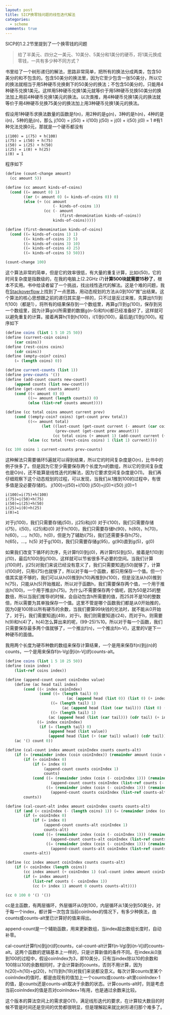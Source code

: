 ```yaml
--- 
layout: post
title: SICP换零钱问题的线性迭代解法
categories: 
  - scheme
comments: true
---
```

SICP的1.2.2节里提到了一个换零钱的问题
> 给了半美元、四分之一美元、10美分、5美分和1美分的硬币，将1美元换成零钱，一共有多少种不同方式？

书里给了一个树形递归的解法，思路非常简单，把所有的换法分成两类，包含50美分的和不包含的。包含50美分的换法里，因为它至少包含一张50美分，所以它的换法就相当于用5种硬币兑换剩下的50美分的换法；不包含50美分的，只能用4种硬币兑换1美元。这样用5种硬币兑换1美元就等价于用5种硬币兑换50美分的换法加上用前4种硬币兑换1美元的换法。以次类推，用4种硬币兑换1美元的换法就等价于用4种硬币兑换75美分的换法加上用3种硬币兑换1美元的换法。

假设用1种硬币求换法数量的函数是f(n)，用2种的是g(n)，3种的是h(n)，4种的是i(n)，5种的是j(n)，那么
    j(100) = j(50) + i(100)
    j(50) = j(0) + i(50)
    j(0) = 1 #有1种兑法兑换0元，那就是一个硬币都没有

    i(100) = i(75) + h(100)
    i(75) = i(50) + h(75)
    i(50) = i(25) + h(50)
    i(25) = i(0) + h(25)
    i(0) = 1
程序如下
``` scheme 
(define (count-change amount)
  (cc amount 5))

(define (cc amount kinds-of-coins)
  (cond ((= amount 0) 1)
        ((or (< amount 0) (= kinds-of-coins 0)) 0)
        (else (+ (cc amount
                     (- kinds-of-coins 1))
                 (cc (- amount
                        (first-denomination kinds-of-coins))
                     kinds-of-coins)))))

(define (first-denomination kinds-of-coins)
  (cond ((= kinds-of-coins 1) 1)
        ((= kinds-of-coins 2) 5)
        ((= kinds-of-coins 3) 10)
        ((= kinds-of-coins 4) 25)
        ((= kinds-of-coins 5) 50)))

(count-change 100)
```
这个算法非常的简单，但是它的效率很低，有大量的重复计算，比如i(50)，它的时间复杂度是指数级的，在我的电脑上(2.2GHz i7)**计算500块就需要15秒了**，根本不实用。书中给读者留了一个挑战，找出线性迭代的解法。这是个难的问题，我在[Stackoverflow](http://stackoverflow.com/questions/1485022/sicp-making-change/)上找到了一点思路，用动态规划的方法从0到100“推”出结果。这个算法的核心思想跟之前的递归其实是一样的，只不过是反过来推，先算出f(1)到f(100)（都是1），将所有的结果保存到一个数组里，再算g(1)到g(100)，保存到另一个数组里，因为计算g(n)所需要的数据g(n-5)和f(n)都已经准备好了，这样就可以避免重复的计算。接着再算h(1)到h(100)，i(1)到i(100)，最后是j(1)到j(100)。程序如下
``` scheme
(define coins (list 1 5 10 25 50))
(define (current-coin coins)
    (car coins))
(define (rest-coins coins)
    (cdr coins))
(define (empty-coin? coins)
    (= (length coins) 0))

(define current-counts (list 1))
(define prev-counts '())
(define (add-count counts new-count)
    (append counts (list new-count)))
(define (get-count counts amount)
    (cond ((< amount 0) 0)
          ((>= amount (length counts)) 0)
          (else (list-ref counts amount))))

(define (cc total coins amount current prev)
    (cond ((empty-coin? coins) (get-count prev total))
          ((<= amount total)
                (let ((last-count (get-count current (- amount (car coins))))
                      (prev-count (get-count prev amount)))
                     (cc total coins (+ amount 1) (add-count current (+ last-count prev-count)) prev)))
          (else (cc total (rest-coins coins) 1 (list 1) current))))

(cc 100 coins 1 current-counts prev-counts)
```
这种解法只需要循环5遍就可以得到结果，所以它的时间复杂度是O(n)，比书中的例子快多了。但是因为它至少需要保存两个长度为n的数组，所以它的空间复杂度也是O(n)，还不能算是线性迭代的解法，因为它要求空间复杂度是O(1)。
我们再仔细观察下这个动态规划的过程，可以发现，当我们从1推到100的过程中，有很多值是没必要存储的。
    j(100)=j(50)+i(100)
    j(50)=j(0)+i(50)
    j(0)=1

    i(100)=i(75)+h(100)
    i(75)=i(50)+h(75)
    i(50)=i(25)+h(50)
    i(25)=i(0)+h(25)
    i(0)=1
对于j(100)，我们只需要存储j(50)，j(25)和j(0)
对于i(100)，我们只需要存储i(75)，i(50)，i(25)和i(0)
对于h(100)，我们只需要存储h(90)，h(80)，h(70)，h(60)，…，h(10)，h(0)，但是为了辅助i(75)，我们还需要多存h(75)，h(65)，…，h(5)
对于g(100)，我们只需要存储g(95)，g(90)直到g(5)，g(0)

如果我们改变下循环的次序，先计算f(0)到j(0)，再计算f(5)到j(5)，接着是f(10)到j(10)，最后f(100)到j(100)，这样就可以节省很多不必要的空间。当我们计算j(100)时，j(25)对我们来说已经没有意义了，我们只需要知道j(50)就够了，计算i(100)时，只用i(75)也就够了，所以对于每一个函数，都只用保存一个值。但一个值其实是不够的，我们可以从h(0)推到h(10)再推到h(100)，但是没法从h(0)推到h(75)，只能从h(5)开始推起，所以对于函数h，我们需要保存两个值，一个用于推出h(100)，一个用于推出h(75)。为什么i不需要保存两个值呢，因为50是25的整数倍，所以当我们推导i的时候，会自动包含h所需要的值，而25并不是10的整数倍，所以需要为其单独保存一个值。这里不管是哪个函数我们都是从0开始推的，因为0是100除以所有硬币的余数，当我们要算99块钱的兑法时，就不能从0开始了，对于j，我们需要知道j(49)，对于i，我们则需要知道i(24)，而对于h，则需要h(9)和h(4)了，h(4)怎么算出来的呢，(99-25)%10。所以对于每一个函数，我们只需要保存最多两个值就够了，一个推出f(n)，一个推出f(n-V)，这里的V是下一种硬币的面值。

我用两个长度为硬币种数的数组来保存计算结果，一个是用来保存f(n)到j(n)的counts，一个是用来保存f(n-Vg)到i(n-Vj)的counts-alt。
``` scheme
(define coins (list 1 5 10 25 50))
(define (coin index)
    (list-ref coins index))

(define (append-count count coinIndex value)
    (define (ac head tail index)
        (cond ((< index coinIndex)
               (cond ((= (length tail) 0)
                           (ac (append head (list 0)) (list 0) (+ index 1)))
                    ((= (length tail) 1)
                         (ac (append head (list (car tail))) (list 0) (+ index 1)))
                    ((> (length tail) 1)
                   (ac (append head (list (car tail))) (cdr tail) (+ index 1)))))
              ((= index coinIndex)
               (if (= (length tail) 0)
                   (append head (list value))
                   (append head (list (+ (car tail) value)) (cdr tail))))))
    (ac '() count 0))

(define (cal-count index amount coinIndex counts counts-alt)
    (if (= (remainder index (coin coinIndex)) (remainder amount (coin coinIndex)))
        (if (= coinIndex 0)
            (if (= index 0)
                 (append-count counts coinIndex 1)
                 counts)
            (cond ((= (remainder index (coin (- coinIndex 1))) (remainder amount (coin (- coinIndex 1))))
                    (append-count counts coinIndex (list-ref counts (- coinIndex 1))))
                  ((= (remainder index (coin (- coinIndex 1))) (remainder (- amount (coin coinIndex)) (coin (- coinIndex 1))))
                    (append-count counts coinIndex (list-ref counts-alt (- coinIndex 1))))))
        counts))

(define (cal-count-alt index amount coinIndex counts counts-alt)
    (if (and (< coinIndex (- (length coins) 1)) (= (remainder index (coin coinIndex)) (remainder (- amount (coin (+ coinIndex 1))) (coin coinIndex))))
        (if (= coinIndex 0)
            (if (= index 0)
                 (append-count counts-alt coinIndex 1)
                 counts-alt)
            (cond ((= (remainder index (coin (- coinIndex 1))) (remainder amount (coin (- coinIndex 1))))
                    (append-count counts-alt coinIndex (list-ref counts (- coinIndex 1))))
                  ((= (remainder index (coin (- coinIndex 1))) (remainder (- amount (coin coinIndex)) (coin (- coinIndex 1))))
                    (append-count counts-alt coinIndex (list-ref counts-alt (- coinIndex 1))))))
        counts-alt))

(define (cc index amount coinIndex counts counts-alt)
    (if (< coinIndex (length coins))
        (cc index amount (+ coinIndex 1) (cal-count index amount coinIndex counts counts-alt) (cal-count-alt index amount coinIndex counts counts-alt))
        (if (= index amount)
            (list-ref counts (- coinIndex 1))
            (cc (+ index 1) amount 0 counts counts-alt))))

(cc 0 100 0 '() '())
```
cc是主函数，有两层循环，外层循环从0到100，内层循环从1美分到50美分，对于每一个index，都计算一次包含当前coinIndex的情况下，有多少种换法，由counts或counts-alt里已计算好的值来得出。

append-count是一个辅助函数，用来更新数组，当index超出数组长度时，自动补零。

cal-count计算f(n)到j(n)的counts，cal-count-alt计算f(n-Vg)到i(n-Vj)的counts-alt。这两个函数的逻辑基本上一样的，只是计算新值的条件不同。在index从0涨到100的过程中，假设coinIndex为3，即10美分，只有当index除以10的余数和100除以10的余数相同时，才会计算新的counts，否则不用计算，因为h(20)=h(10)+g(20)，h(11)到h(19)对我们来说都没意义。每次计算counts里某个coinIndex的值时，都是由现有的值加上一个counts或counts-alt里coinIndex-1的值，是counts还是counts-alt取决于余数的状态。计算counts-alt时，则是考虑当前coinIndex的值是否对coinIndex+1有用，也是通过余数来比较。

这个版本的算法空间上的需求是O(1)，满足线形迭代的要求，在计算较大数目的时候不管是时间还是空间的优势都很明显，但是理解起来就比树形递归那个难多了。
